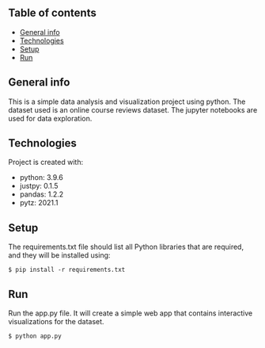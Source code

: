 ## Table of contents
* [General info](#general-info)
* [Technologies](#technologies)
* [Setup](#setup)
* [Run](#run)

## General info
This is a simple data analysis and visualization project using python. The dataset used is an online course reviews dataset. The jupyter notebooks are used for data exploration.
	
## Technologies
Project is created with:
* python: 3.9.6
* justpy: 0.1.5
* pandas: 1.2.2
* pytz: 2021.1

## Setup
The requirements.txt file should list all Python libraries that are required, and they will be installed using:
```
$ pip install -r requirements.txt
```

## Run
Run the app.py file. It will create a simple web app that contains interactive visualizations for the dataset.

```
$ python app.py
```
